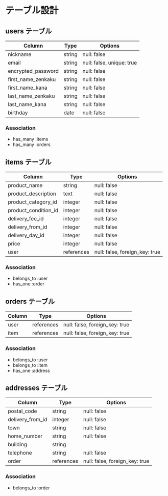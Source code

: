 # テーブル設計

## users テーブル
| Column             | Type   | Options                   |
| -------------------| ------ | ------------------------- |
| nickname           | string | null: false               |
| email              | string | null: false, unique: true |
| encrypted_password | string | null: false               |
| first_name_zenkaku | string | null: false               |
| first_name_kana    | string | null: false               |
| last_name_zenkaku  | string | null: false               |
| last_name_kana     | string | null: false               |
| birthday           | date   | null: false               |

### Association
 - has_many :items
 - has_many :orders


## items テーブル
| Column               | Type       | Options                        |
| ---------------------| ---------- | ------------------------------ |
| product_name         | string     | null: false                    |
| product_description  | text       | null: false                    |
| product_category_id  | integer    | null: false                    |
| product_condition_id | integer    | null: false                    |
| delivery_fee_id      | integer    | null: false                    |
| delivery_from_id     | integer    | null: false                    |
| delivery_day_id      | integer    | null: false                    |
| price                | integer    | null: false                    |
| user                 | references | null: false, foreign_key: true |

### Association
 - belongs_to :user
 - has_one :order


## orders テーブル
| Column   | Type       | Options                        |
| ---------| ---------- | ------------------------------ |
| user     | references | null: false, foreign_key: true |
| item     | references | null: false, foreign_key: true |

### Association
 - belongs_to :user
 - belongs_to :item
 - has_one :address


 ## addresses テーブル
| Column           | Type       | Options                        |
| -----------------| ---------- | ------------------------------ |
| postal_code      | string     | null: false                    |
| delivery_from_id | integer    | null: false                    |
| town             | string     | null: false                    |
| home_number      | string     | null: false                    |
| building         | string     |                                |
| telephone        | string     | null: false                    |
| order            | references | null: false, foreign_key: true |

### Association
 - belongs_to :order